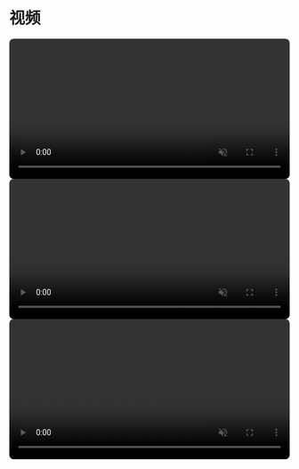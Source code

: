 <style>
video{
    border-radius:8px;
    width：100%；
}
</style>

# 视频
<video muted="muted" autoplay="true" loop="loop"  src="/videos/kv-video.webm" width="100%"></video>
<video muted="muted" autoplay="true" loop="loop"  src="https://static.vaeal.com/valfans/kv-bgvideo.mpeg" width="100%"></video>
<video muted="muted" autoplay="true" loop="loop"  src="https://static.vaeal.com/valfans/sec5-vd1.mpeg" width="100%"></video>

